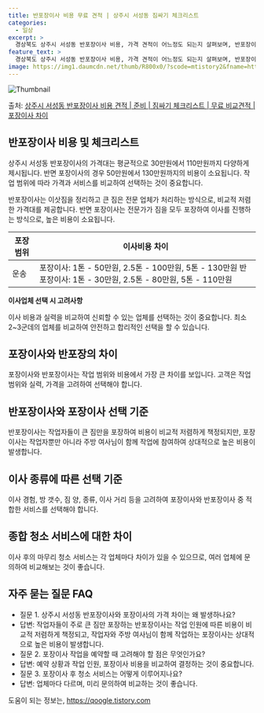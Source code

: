 ```yaml
---
title: 반포장이사 비용 무료 견적 | 상주시 서성동 짐싸기 체크리스트
categories:
  - 일상
excerpt: >
  경상북도 상주시 서성동 반포장이사 비용, 가격 견적이 어느정도 되는지 살펴보며, 반포장이사를 준비함에 있어 짐싸기 준비 체크리스트가 무엇인지 보겠습니다. 마지막으로 포장이사와 차이점을 통해 무료 비교견적으로 어떤 것이 더 합리적인 선택인지 공유 드립니다.상주시 서성동 포장이사 견적 샘플 보기 👈 클릭상주시 서성동 포장이사 가격 살펴보기 👈 클릭상주시 서성동 반포장이사 평균 이사 비용평수상주시 서성동 평균 이사 비용원룸 이사9평 이하 (1톤)30만원~투룸/쓰리룸 이사16평 ~ 20평 (2.5톤)80만원~쓰리룸 이사21평 (5톤) ~110만원~우리집 무료 이사견적 받기 👈 클릭포장 vs 반포장: 이사 방식의 큰 차이이사 간 포장과 반포장은 작업 범위에서 가장 큰 차이가 있습니다.포장 이사: 1톤은 50..
feature_text: >
  경상북도 상주시 서성동 반포장이사 비용, 가격 견적이 어느정도 되는지 살펴보며, 반포장이사를 준비함에 있어 짐싸기 준비 체크리스트가 무엇인지 보겠습니다. 마지막으로 포장이사와 차이점을 통해 무료 비교견적으로 어떤 것이 더 합리적인 선택인지 공유 드립니다.상주시 서성동 포장이사 견적 샘플 보기 👈 클릭상주시 서성동 포장이사 가격 살펴보기 👈 클릭상주시 서성동 반포장이사 평균 이사 비용평수상주시 서성동 평균 이사 비용원룸 이사9평 이하 (1톤)30만원~투룸/쓰리룸 이사16평 ~ 20평 (2.5톤)80만원~쓰리룸 이사21평 (5톤) ~110만원~우리집 무료 이사견적 받기 👈 클릭포장 vs 반포장: 이사 방식의 큰 차이이사 간 포장과 반포장은 작업 범위에서 가장 큰 차이가 있습니다.포장 이사: 1톤은 50..
image: https://img1.daumcdn.net/thumb/R800x0/?scode=mtistory2&fname=https%3A%2F%2Fblog.kakaocdn.net%2Fdn%2FeD92Sp%2FbtsHbejclUh%2Fb4PXr6kVgsZRg90e9am9Ik%2Fimg.webp
---
```


![Thumbnail](https://img1.daumcdn.net/thumb/R800x0/?scode=mtistory2&fname=https%3A%2F%2Fblog.kakaocdn.net%2Fdn%2FeD92Sp%2FbtsHbejclUh%2Fb4PXr6kVgsZRg90e9am9Ik%2Fimg.webp)

<p>출처: <a href="https://qoogle.tistory.com/9449" rel="dofollow">상주시 서성동 반포장이사 비용 견적 | 준비 | 짐싸기 체크리스트 | 무료 비교견적 | 포장이사 차이</a> </p>

## 반포장이사 비용 및 체크리스트

상주시 서성동 반포장이사의 가격대는 평균적으로 30만원에서 110만원까지 다양하게 제시됩니다. 반면 포장이사의 경우 50만원에서
130만원까지의 비용이 소요됩니다. 작업 범위에 따라 가격과 서비스를 비교하여 선택하는 것이 중요합니다.

반포장이사는 이삿짐을 정리하고 큰 짐은 전문 업체가 처리하는 방식으로, 비교적 저렴한 가격대를 제공합니다. 반면 포장이사는 전문가가 짐을
모두 포장하여 이사를 진행하는 방식으로, 높은 비용이 소요됩니다.

**포장 범위** | **이사비용 차이**  
---|---  
운송 | 포장이사: 1톤 - 50만원, 2.5톤 - 100만원, 5톤 - 130만원 반포장이사: 1톤 - 30만원, 2.5톤 - 80만원, 5톤 - 110만원  
**이사업체 선택 시 고려사항**

이사 비용과 실력을 비교하여 신뢰할 수 있는 업체를 선택하는 것이 중요합니다. 최소 2~3군데의 업체를 비교하여 안전하고 합리적인 선택을 할
수 있습니다.

## 포장이사와 반포장의 차이

포장이사와 반포장이사는 작업 범위와 비용에서 가장 큰 차이를 보입니다. 고객은 작업 범위와 실력, 가격을 고려하여 선택해야 합니다.

## 반포장이사와 포장이사 선택 기준

반포장이사는 작업자들이 큰 짐만을 포장하여 비용이 비교적 저렴하게 책정되지만, 포장이사는 작업자뿐만 아니라 주방 여사님이 함께 작업에
참여하여 상대적으로 높은 비용이 발생합니다.

## 이사 종류에 따른 선택 기준

이사 경험, 방 갯수, 짐 양, 종류, 이사 거리 등을 고려하여 포장이사와 반포장이사 중 적합한 서비스를 선택해야 합니다.

## 종합 청소 서비스에 대한 차이

이사 후의 마무리 청소 서비스는 각 업체마다 차이가 있을 수 있으므로, 여러 업체에 문의하여 비교해보는 것이 좋습니다.

## 자주 묻는 질문 FAQ

  * 질문 1. 상주시 서성동 반포장이사와 포장이사의 가격 차이는 왜 발생하나요?
  * 답변: 작업자들이 주로 큰 짐만 포장하는 반포장이사는 작업 인원에 따른 비용이 비교적 저렴하게 책정되고, 작업자와 주방 여사님이 함께 작업하는 포장이사는 상대적으로 높은 비용이 발생합니다.
  * 질문 2. 포장이사 작업을 예약할 때 고려해야 할 점은 무엇인가요?
  * 답변: 예약 상황과 작업 인원, 포장이사 비용을 비교하여 결정하는 것이 중요합니다.
  * 질문 3. 포장이사 후 청소 서비스는 어떻게 이루어지나요?
  * 답변: 업체마다 다르며, 미리 문의하여 비교하는 것이 좋습니다.



 

도움이 되는 정보는, <a href="https://qoogle.tistory.com" rel="dofollow">https://qoogle.tistory.com</a>


